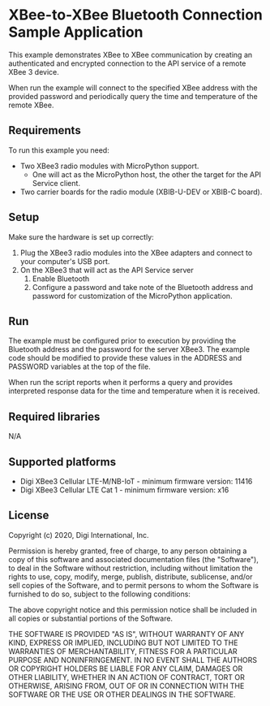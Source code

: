 XBee-to-XBee Bluetooth Connection Sample Application
======================================

This example demonstrates XBee to XBee communication by creating an
authenticated and encrypted connection to the API service of a remote
XBee 3 device.

When run the example will connect to the specified XBee address with
the provided password and periodically query the time and temperature
of the remote XBee.

Requirements
------------

To run this example you need:

* Two XBee3 radio modules with MicroPython support.
    * One will act as the MicroPython host, the other the target for
      the API Service client.
* Two carrier boards for the radio module (XBIB-U-DEV or XBIB-C board).

Setup
-----

Make sure the hardware is set up correctly:

1. Plug the XBee3 radio modules into the XBee adapters and connect to
   your computer's USB port.
2. On the XBee3 that will act as the API Service server
   1. Enable Bluetooth
   2. Configure a password and take note of the Bluetooth address and
      password for customization of the MicroPython application.

Run
---

The example must be configured prior to execution by providing the
Bluetooth address and the password for the server XBee3. The example
code should be modified to provide these values in the ADDRESS and
PASSWORD variables at the top of the file.

When run the script reports when it performs a query and provides
interpreted response data for the time and temperature when it is
received.

Required libraries
--------------------

N/A

Supported platforms
-------------------

* Digi XBee3 Cellular LTE-M/NB-IoT - minimum firmware version: 11416
* Digi XBee3 Cellular LTE Cat 1 - minimum firmware version: x16

License
-------

Copyright (c) 2020, Digi International, Inc.

Permission is hereby granted, free of charge, to any person obtaining a copy
of this software and associated documentation files (the "Software"), to deal
in the Software without restriction, including without limitation the rights
to use, copy, modify, merge, publish, distribute, sublicense, and/or sell
copies of the Software, and to permit persons to whom the Software is
furnished to do so, subject to the following conditions:

The above copyright notice and this permission notice shall be included in all
copies or substantial portions of the Software.

THE SOFTWARE IS PROVIDED "AS IS", WITHOUT WARRANTY OF ANY KIND, EXPRESS OR
IMPLIED, INCLUDING BUT NOT LIMITED TO THE WARRANTIES OF MERCHANTABILITY,
FITNESS FOR A PARTICULAR PURPOSE AND NONINFRINGEMENT. IN NO EVENT SHALL THE
AUTHORS OR COPYRIGHT HOLDERS BE LIABLE FOR ANY CLAIM, DAMAGES OR OTHER
LIABILITY, WHETHER IN AN ACTION OF CONTRACT, TORT OR OTHERWISE, ARISING FROM,
OUT OF OR IN CONNECTION WITH THE SOFTWARE OR THE USE OR OTHER DEALINGS IN THE
SOFTWARE.
